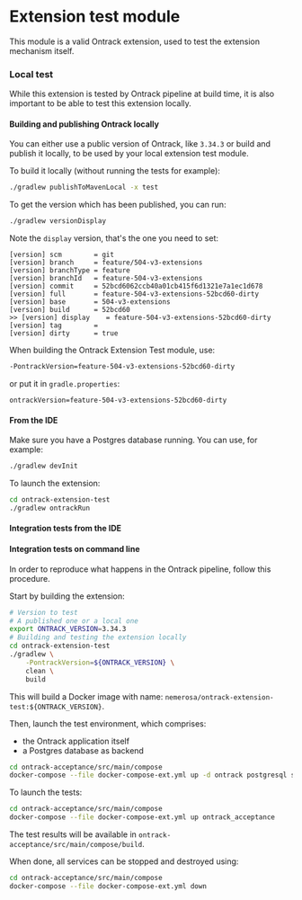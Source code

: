 Extension test module
=====================

This module is a valid Ontrack extension, used to test the extension
mechanism itself.

### Local test

While this extension is tested by Ontrack pipeline at build time, it is 
also important to be able to test this extension locally.

#### Building and publishing Ontrack locally

You can either use a public version of Ontrack, like `3.34.3` or build and publish it locally,
to be used by your local extension test module.

To build it locally (without running the tests for example):

```bash
./gradlew publishToMavenLocal -x test
```

To get the version which has been published, you can run:

```bash
./gradlew versionDisplay
```

Note the `display` version, that's the one you need to set:

```
[version] scm        = git
[version] branch     = feature/504-v3-extensions
[version] branchType = feature
[version] branchId   = feature-504-v3-extensions
[version] commit     = 52bcd6062ccb40a01cb415f6d1321e7a1ec1d678
[version] full       = feature-504-v3-extensions-52bcd60-dirty
[version] base       = 504-v3-extensions
[version] build      = 52bcd60
>> [version] display    = feature-504-v3-extensions-52bcd60-dirty
[version] tag        = 
[version] dirty      = true
```

When building the Ontrack Extension Test module, use:

```bash
-PontrackVersion=feature-504-v3-extensions-52bcd60-dirty
```

or put it in `gradle.properties`:

```
ontrackVersion=feature-504-v3-extensions-52bcd60-dirty
```

#### From the IDE

Make sure you have a Postgres database running. You can use, for example:

```bash
./gradlew devInit
```

To launch the extension:

```bash
cd ontrack-extension-test
./gradlew ontrackRun
```

#### Integration tests from the IDE

#### Integration tests on command line

In order to reproduce what happens in the Ontrack pipeline, follow this procedure.

Start by building the extension:

```bash
# Version to test
# A published one or a local one
export ONTRACK_VERSION=3.34.3
# Building and testing the extension locally
cd ontrack-extension-test
./gradlew \
    -PontrackVersion=${ONTRACK_VERSION} \
    clean \
    build
```

This will build a Docker image with name: `nemerosa/ontrack-extension-test:${ONTRACK_VERSION}`.

Then, launch the test environment, which comprises:

* the Ontrack application itself
* a Postgres database as backend

```bash
cd ontrack-acceptance/src/main/compose
docker-compose --file docker-compose-ext.yml up -d ontrack postgresql selenium
```

To launch the tests:

```bash
cd ontrack-acceptance/src/main/compose
docker-compose --file docker-compose-ext.yml up ontrack_acceptance
```

The test results will be available in `ontrack-acceptance/src/main/compose/build`.

When done, all services can be stopped and destroyed using:

```bash
cd ontrack-acceptance/src/main/compose
docker-compose --file docker-compose-ext.yml down
```
